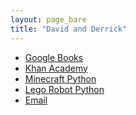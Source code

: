 ```yaml
---
layout: page_bare
title: "David and Derrick"
---
```



<ul class="list-unstyled">
<li><a class="btn btn-success btn-lg" href="https://books.google.com/">Google Books</a></li>
<li><a class="btn btn-success btn-lg" href="https://www.khanacademy.org/">Khan Academy</a></li>
<li><a class="btn btn-success btn-lg" href="https://projects.raspberrypi.org/en/projects/getting-started-with-minecraft-pi/3">Minecraft Python</a></li>
<li><a class="btn btn-success btn-lg" href="https://education.lego.com/en-us/support/mindstorms-ev3/python-for-ev3">Lego Robot Python</a></li>
<li><a class="btn btn-success btn-lg" href="https://mail.google.com/">Email</a></li>
</ul>

